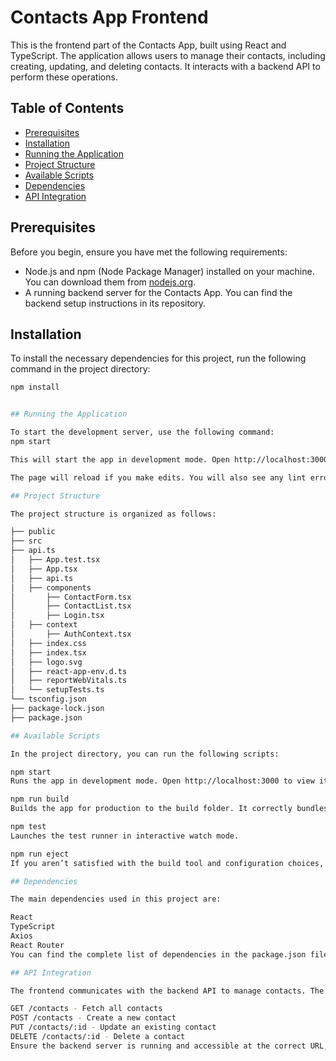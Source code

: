# Contacts App Frontend

This is the frontend part of the Contacts App, built using React and TypeScript. The application allows users to manage their contacts, including creating, updating, and deleting contacts. It interacts with a backend API to perform these operations.

## Table of Contents

- [Prerequisites](#prerequisites)
- [Installation](#installation)
- [Running the Application](#running-the-application)
- [Project Structure](#project-structure)
- [Available Scripts](#available-scripts)
- [Dependencies](#dependencies)
- [API Integration](#api-integration)

## Prerequisites

Before you begin, ensure you have met the following requirements:

- Node.js and npm (Node Package Manager) installed on your machine. You can download them from [nodejs.org](https://nodejs.org/).
- A running backend server for the Contacts App. You can find the backend setup instructions in its repository.

## Installation

To install the necessary dependencies for this project, run the following command in the project directory:

```bash
npm install


## Running the Application

To start the development server, use the following command:
npm start

This will start the app in development mode. Open http://localhost:3000 to view it in the browser.

The page will reload if you make edits. You will also see any lint errors in the console.

## Project Structure

The project structure is organized as follows:

├── public
├── src
├── api.ts
│   ├── App.test.tsx
│   ├── App.tsx
│   ├── api.ts
│   ├── components
│       ├── ContactForm.tsx
│       ├── ContactList.tsx
│       ├── Login.tsx
│   ├── context
│       ├── AuthContext.tsx
│   ├── index.css
│   ├── index.tsx
│   ├── logo.svg
│   ├── react-app-env.d.ts
│   ├── reportWebVitals.ts
│   └── setupTests.ts
└── tsconfig.json
├── package-lock.json
├── package.json

## Available Scripts

In the project directory, you can run the following scripts:

npm start
Runs the app in development mode. Open http://localhost:3000 to view it in the browser.

npm run build
Builds the app for production to the build folder. It correctly bundles React in production mode and optimizes the build for the best performance.

npm test
Launches the test runner in interactive watch mode.

npm run eject
If you aren’t satisfied with the build tool and configuration choices, you can eject at any time. This command will remove the single build dependency from your project.

## Dependencies

The main dependencies used in this project are:

React
TypeScript
Axios
React Router
You can find the complete list of dependencies in the package.json file.

## API Integration

The frontend communicates with the backend API to manage contacts. The API endpoints are defined in the api directory and are used to perform CRUD operations:

GET /contacts - Fetch all contacts
POST /contacts - Create a new contact
PUT /contacts/:id - Update an existing contact
DELETE /contacts/:id - Delete a contact
Ensure the backend server is running and accessible at the correct URL, which is configured in the api configuration file.

